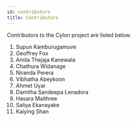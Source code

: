 ```yaml
---
id: contributors
title: Contributors
---
```


Contributors to the Cylon project are listed below.

1. Supun Kamburugamuve
2. Geoffrey Fox
3. Amila Thejaja Kanewala
4. Chathura Widanage
5. Niranda Perera
6. Vibhatha Abeykoon
7. Ahmet Uyar
8. Damitha Sandeepa Lenadora
9. Hasara Maithree
10. Saliya Ekanayake
11. Kaiying Shan
